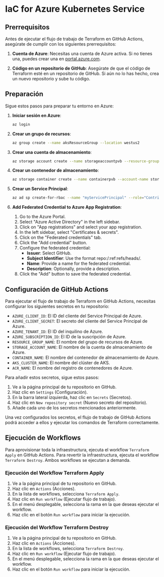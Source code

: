 # IaC for Azure Kubernetes Service

## Prerrequisitos

Antes de ejecutar el flujo de trabajo de Terraform en GitHub Actions, asegúrate de cumplir con los siguientes prerrequisitos:

1. **Cuenta de Azure**: Necesitas una cuenta de Azure activa. Si no tienes una, puedes crear una en [portal.azure.com](https://portal.azure.com).

2. **Código en un repositorio de GitHub**: Asegúrate de que el código de Terraform esté en un repositorio de GitHub. Si aún no lo has hecho, crea un nuevo repositorio y sube tu código.

## Preparación

Sigue estos pasos para preparar tu entorno en Azure:

1. **Iniciar sesión en Azure**:
   ```bash
   az login
   ```

2. **Crear un grupo de recursos**:
   ```bash
   az group create --name aksResourceGroup --location westus2
   ```

3. **Crear una cuenta de almacenamiento**:
   ```bash
   az storage account create --name storageaccountpvb --resource-group aksResourceGroup --location westus2 --sku Standard_LRS
   ```

4. **Crear un contenedor de almacenamiento**:
   ```bash
   az storage container create --name containerpvb --account-name storageaccountpvb --public-access blob
   ```

5. **Crear un Service Principal**:
   ```bash
   az ad sp create-for-rbac --name "myServicePrincipal" --role="Contributor" --scopes="/subscriptions/{subscription-id}/resourceGroups/aksResourceGroup" --sdk-auth
   ```

6. **Add Federated Credential to Azure App Registration**:

   1. Go to the Azure Portal.
   2. Select "Azure Active Directory" in the left sidebar.
   3. Click on "App registrations" and select your app registration.
   4. In the left sidebar, select "Certificates & secrets".
   5. Click on the "Federated credentials" tab.
   6. Click the "Add credential" button.
   7. Configure the federated credential:
      - **Issuer**: Select GitHub.
      - **Subject Identifier**: Use the format repo:<GitHub-organization>/<GitHub-repository>:ref:refs/heads/<branch-name>.
      - **Name**: Provide a name for the federated credential.
      - **Description**: Optionally, provide a description.
   8. Click the "Add" button to save the federated credential.

## Configuración de GitHub Actions

Para ejecutar el flujo de trabajo de Terraform en GitHub Actions, necesitas configurar los siguientes secretos en tu repositorio:

- `AZURE_CLIENT_ID`: El ID del cliente del Service Principal de Azure.
- `AZURE_CLIENT_SECRET`: El secreto del cliente del Service Principal de Azure.
- `AZURE_TENANT_ID`: El ID del inquilino de Azure.
- `AZURE_SUBSCRIPTION_ID`: El ID de la suscripción de Azure.
- `RESOURCE_GROUP_NAME`: El nombre del grupo de recursos de Azure.
- `STORAGE_ACCOUNT_NAME`: El nombre de la cuenta de almacenamiento de Azure.
- `CONTAINER_NAME`: El nombre del contenedor de almacenamiento de Azure.
- `AKS_CLUSTER_NAME`: El nombre del clúster de AKS.
- `ACR_NAME`: El nombre del registro de contenedores de Azure.

Para añadir estos secretos, sigue estos pasos:

1. Ve a la página principal de tu repositorio en GitHub.
2. Haz clic en `Settings` (Configuración).
3. En la barra lateral izquierda, haz clic en `Secrets` (Secretos).
4. Haz clic en `New repository secret` (Nuevo secreto del repositorio).
5. Añade cada uno de los secretos mencionados anteriormente.

Una vez configurados los secretos, el flujo de trabajo de GitHub Actions podrá acceder a ellos y ejecutar los comandos de Terraform correctamente.

## Ejecución de Workflows

Para aprovisionar toda la infraestructura, ejecuta el workflow `Terraform Apply` en GitHub Actions. Para revertir la infraestructura, ejecuta el workflow `Terraform Destroy`. Ambos workflows se ejecutan a demanda.

### Ejecución del Workflow Terraform Apply

1. Ve a la página principal de tu repositorio en GitHub.
2. Haz clic en `Actions` (Acciones).
3. En la lista de workflows, selecciona `Terraform Apply`.
4. Haz clic en `Run workflow` (Ejecutar flujo de trabajo).
5. En el menú desplegable, selecciona la rama en la que deseas ejecutar el workflow.
6. Haz clic en el botón `Run workflow` para iniciar la ejecución.

### Ejecución del Workflow Terraform Destroy

1. Ve a la página principal de tu repositorio en GitHub.
2. Haz clic en `Actions` (Acciones).
3. En la lista de workflows, selecciona `Terraform Destroy`.
4. Haz clic en `Run workflow` (Ejecutar flujo de trabajo).
5. En el menú desplegable, selecciona la rama en la que deseas ejecutar el workflow.
6. Haz clic en el botón `Run workflow` para iniciar la ejecución.
